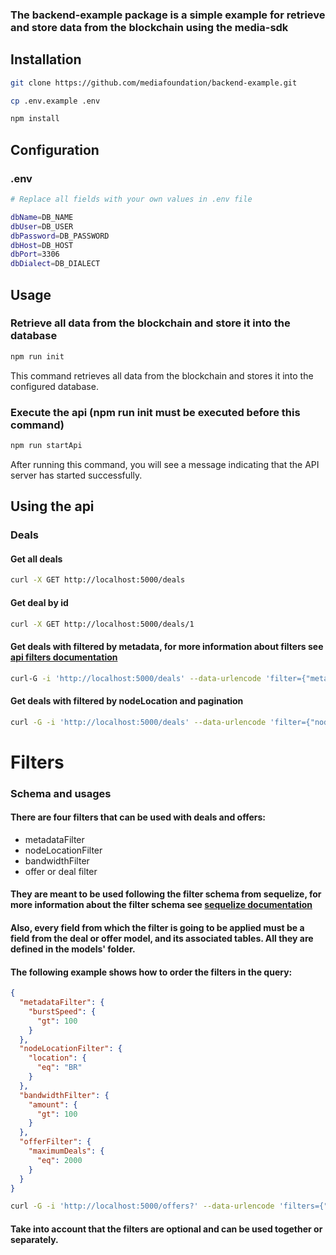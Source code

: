### The backend-example package is a simple example for retrieve and store data from the blockchain using the media-sdk

## Installation
```bash
git clone https://github.com/mediafoundation/backend-example.git

cp .env.example .env

npm install
```

## Configuration
### .env
```bash
# Replace all fields with your own values in .env file

dbName=DB_NAME
dbUser=DB_USER
dbPassword=DB_PASSWORD
dbHost=DB_HOST
dbPort=3306
dbDialect=DB_DIALECT
```

## Usage
### Retrieve all data from the blockchain and store it into the database
```bash
npm run init
```
This command retrieves all data from the blockchain and stores it into the configured database.

### Execute the api (npm run init must be executed before this command)
```bash
npm run startApi
```
After running this command, you will see a message indicating that the API server has started successfully.

## Using the api
### Deals

#### Get all deals
```bash
curl -X GET http://localhost:5000/deals
```
#### Get deal by id
```bash
curl -X GET http://localhost:5000/deals/1
```
#### Get deals with filtered by metadata, for more information about filters see [api filters documentation](#filters)
```bash
curl-G -i 'http://localhost:5000/deals' --data-urlencode 'filter={"metadataFilter": {"burstSpeed": {"gt": 100}}}'
```
#### Get deals with filtered by nodeLocation and pagination
```bash
curl -G -i 'http://localhost:5000/deals' --data-urlencode 'filter={"nodeLocationFilter": {"location": {"eq": "BR"}}}&page=1&limit=10'
```

# Filters
### Schema and usages
#### There are four filters that can be used with deals and offers:
- metadataFilter
- nodeLocationFilter
- bandwidthFilter
- offer or deal filter
#### They are meant to be used following the filter schema from sequelize, for more information about the filter schema see [sequelize documentation](https://sequelize.org/master/manual/model-querying-basics.html#operators)
#### Also, every field from which the filter is going to be applied must be a field from the deal or offer model, and its associated tables. All they are defined in the models' folder.

#### The following example shows how to order the filters in the query:
```json
{
  "metadataFilter": {
    "burstSpeed": {
      "gt": 100
    }
  },
  "nodeLocationFilter": {
    "location": {
      "eq": "BR"
    }
  },
  "bandwidthFilter": {
    "amount": {
      "gt": 100
    }
  },
  "offerFilter": {
    "maximumDeals": {
      "eq": 2000
    }
  }
}
```
```bash
curl -G -i 'http://localhost:5000/offers?' --data-urlencode 'filters={"metadataFilter": {"burstSpeed": {"gt": 100}}, "nodeLocationFilter": {"location": {"eq": "BR"}}, "bandwidthFilter": {"amount": {"eq": 1}}, "offerFilter": {"maximumDeals": {"gt": 100}}}'
```
#### Take into account that the filters are optional and can be used together or separately.
